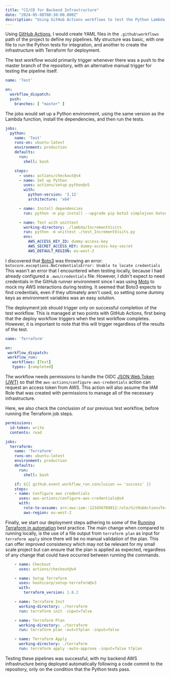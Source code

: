 ```yaml
---
title: "CI/CD for Backend Infrastructure"
date: "2024-05-08T08:30:00.000Z" 
description: "Using GitHub Actions workflows to test the Python Lambda function, then deploy the backend infrastructure with Terraform."
---
```


Using [GitHub Actions](https://docs.github.com/en/actions), I would create YAML files in the `.github\workflows` path of the project to define my pipelines. My structure was basic, with one file to run the Python tests for integration, and another to create the infrastructure with Terraform for deployment.

The test workflow would primarily trigger whenever there was a push to the master branch of the repository, with an alternative manual trigger for testing the pipeline itself.

```yaml
name: 'Test'

on:
  workflow_dispatch:
  push:
    branches: [ "master" ]
```

The jobs would set up a Python environment, using the same version as the Lambda function, install the dependencies, and then run the tests.

```yaml
jobs:
  python:
    name: 'Test'
    runs-on: ubuntu-latest
    environment: production
    defaults:
      run:
        shell: bash

    steps:
      - uses: actions/checkout@v4
      - name: Set up Python
        uses: actions/setup-python@v5
        with:
          python-version: '3.12'
          architecture: 'x64'

      - name: Install dependencies
        run: python -m pip install --upgrade pip boto3 simplejson botocore moto

      - name: Test with unittest
        working-directory: ./lambda/IncrementVisits
        run: python -m unittest ./test_IncrementVisits.py
        env:
          AWS_ACCESS_KEY_ID: dummy-access-key
          AWS_SECRET_ACCESS_KEY: dummy-access-key-secret
          AWS_DEFAULT_REGION: eu-west-2
```

 I discovered that [Boto3](https://boto3.amazonaws.com/v1/documentation/api/latest/index.html) was throwing an error: `botocore.exceptions.NoCredentialsError: Unable to locate credentials`
 This wasn't an error that I encountered when testing locally, because I had already configured a `.aws/credentials` file. However, I didn't expect to need credentials in the GitHub runner environment since I was using [Moto](https://docs.getmoto.org/en/latest/docs/getting_started.html) to mock my AWS interactions during testing. It seemed that Boto3 expects to find credentials, even if they ultimately aren't used, so setting some dummy keys as environment variables was an easy solution.

The deployment job should trigger only on successful completion of the test workflow. This is managed at two points with GitHub Actions, first being that the deploy workflow triggers when the test workflow completes. However, it is important to note that this will trigger regardless of the results of the test. 

 ```yaml
 name: 'Terraform'

on:
  workflow_dispatch:
  workflow_run:
    workflows: [Test]
    types: [completed]
```

The workflow needs permissions to handle the OIDC [JSON Web Token (JWT)](https://auth0.com/docs/secure/tokens/json-web-tokens) so that the `aws-actions/configure-aws-credentials` action can request an access token from AWS. This action will also assume the IAM Role that was created with permissions to manage all of the necessary infrastructure.

Here, we also check the conclusion of our previous test workflow, before running the Terraform job steps.

```yaml
permissions:
  id-token: write
  contents: read

jobs:
  terraform:
    name: 'Terraform'
    runs-on: ubuntu-latest
    environment: production
    defaults:
      run:
        shell: bash

    if: ${{ github.event.workflow_run.conclusion == 'success' }}
    steps:
    - name: Configure aws credentials
      uses: aws-actions/configure-aws-credentials@v4
      with:
        role-to-assume: arn:aws:iam::123456789012:role/GitHubActionsTerraformRole
        aws-region: eu-west-2
```

Finally, we start our deployment steps adhering to some of the [Running Terraform in automation](https://developer.hashicorp.com/terraform/tutorials/automation/automate-terraform) best practice. The main change when compared to running locally, is the use of a file output from `terraform plan` as input for `terraform apply` since there will be no manual validation of the plan. This can offer improved consistency which may not be relevant for my small scale project but can ensure that the plan is applied as expected, regardless of any change that could have occurred between running the commands.

```yaml
    - name: Checkout
      uses: actions/checkout@v4

    - name: Setup Terraform
      uses: hashicorp/setup-terraform@v3
      with:
        terraform_version: 1.8.2

    - name: Terraform Init
      working-directory: ./terraform
      run: terraform init -input=false

    - name: Terraform Plan
      working-directory: ./terraform
      run: terraform plan -out=tfplan -input=false

    - name: Terraform Apply
      working-directory: ./terraform
      run: terraform apply -auto-approve -input=false tfplan
 ```

 Testing these pipelines was successful, with my backend AWS infrastructure being deployed automatically following a code commit to the repository, only on the condition that the Python tests pass.